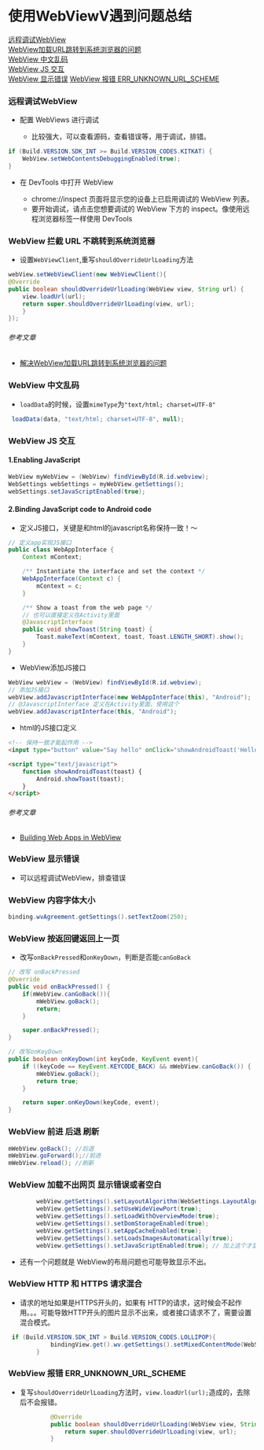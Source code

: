 使用WebViewV遇到问题总结
================

[远程调试WebView](Webview/使用WebView遇到问题总结.md#远程调试webview)  
[WebView加载URL跳转到系统浏览器的问题](Webview/使用WebView遇到问题总结.md#webview加载url跳转到系统浏览器的问题)  
[WebView 中文乱码](Webview/使用WebView遇到问题总结.md#webview-中文乱码)  
[WebView JS 交互](Webview/使用WebView遇到问题总结.md#webview-js-交互)  
[WebView 显示错误](Webview/使用WebView遇到问题总结.md#webview-显示错误)
[WebView 报错 ERR_UNKNOWN_URL_SCHEME](WebView-报错-ERR_UNKNOWN_URL_SCHEME)

### 远程调试WebView

- 配置 WebViews 进行调试

  - 比较强大，可以查看源码，查看错误等，用于调试，排错。

```java
if (Build.VERSION.SDK_INT >= Build.VERSION_CODES.KITKAT) {
    WebView.setWebContentsDebuggingEnabled(true);
}
```

- 在 DevTools 中打开 WebView

  - chrome://inspect 页面将显示您的设备上已启用调试的 WebView 列表。  
  - 要开始调试，请点击您想要调试的 WebView 下方的 inspect。像使用远程浏览器标签一样使用 DevTools

### WebView 拦截 URL 不跳转到系统浏览器

- 设置`WebViewClient`,重写`shouldOverrideUrlLoading`方法
``` java
webView.setWebViewClient(new WebViewClient(){
@Override
public boolean shouldOverrideUrlLoading(WebView view, String url) {
    view.loadUrl(url);
    return super.shouldOverrideUrlLoading(view, url);
    }
});
```

###### 参考文章
- [解决WebView加载URL跳转到系统浏览器的问题](https://blog.csdn.net/yy1300326388/article/details/43965493)


### WebView 中文乱码

- `loadData`的时候，设置`mimeType`为`"text/html; charset=UTF-8"`

```java
 loadData(data, "text/html; charset=UTF-8", null);
```

### WebView JS 交互

#### 1.Enabling JavaScript

```java
WebView myWebView = (WebView) findViewById(R.id.webview);
WebSettings webSettings = myWebView.getSettings();
webSettings.setJavaScriptEnabled(true);
```

#### 2.Binding JavaScript code to Android code

- 定义JS接口，关键是和html的javascript名称保持一致！～

```java
// 定义app实现JS接口
public class WebAppInterface {
    Context mContext;

    /** Instantiate the interface and set the context */
    WebAppInterface(Context c) {
        mContext = c;
    }

    /** Show a toast from the web page */
    // 也可以直接定义在Activity里面
    @JavascriptInterface
    public void showToast(String toast) {
        Toast.makeText(mContext, toast, Toast.LENGTH_SHORT).show();
    }
}
```

- WebView添加JS接口

```java
WebView webView = (WebView) findViewById(R.id.webview);
// 添加JS接口
webView.addJavascriptInterface(new WebAppInterface(this), "Android");
// @JavascriptInterface 定义在Activity里面，使用这个
webView.addJavascriptInterface(this, "Android");
```

- html的JS接口定义

```html
<!-- 保持一致才能起作用 -->
<input type="button" value="Say hello" onClick="showAndroidToast('Hello Android!')" />

<script type="text/javascript">
    function showAndroidToast(toast) {
        Android.showToast(toast);
    }
</script>
```

###### 参考文章

- [Building Web Apps in WebView](https://developer.android.com/guide/webapps/webview)

### WebView 显示错误

- 可以远程调试WebView，排查错误

### WebView 内容字体大小

```java
binding.wvAgreement.getSettings().setTextZoom(250);
```

### WebView 按返回键返回上一页

- 改写`onBackPressed`和`onKeyDown`，判断是否能`canGoBack`

```java
// 改写 onBackPressed
@Override
public void onBackPressed() {
    if(mWebView.canGoBack()){
        mWebView.goBack();
        return;
    }

    super.onBackPressed();
}

// 改写onKeyDown
public boolean onKeyDown(int keyCode, KeyEvent event){
    if ((keyCode == KeyEvent.KEYCODE_BACK) && mWebView.canGoBack()) {
        mWebView.goBack();
        return true;
    }

    return super.onKeyDown(keyCode, event);
}
```

### WebView 前进 后退 刷新

```java
mWebView.goBack(); //后退
mWebView.goForward();//前进
mWebView.reload(); //刷新
```

### WebView 加载不出网页 显示错误或者空白

```java
        webView.getSettings().setLayoutAlgorithm(WebSettings.LayoutAlgorithm.SINGLE_COLUMN);
        webView.getSettings().setUseWideViewPort(true);
        webView.getSettings().setLoadWithOverviewMode(true);
        webView.getSettings().setDomStorageEnabled(true);
        webView.getSettings().setAppCacheEnabled(true);
        webView.getSettings().setLoadsImagesAutomatically(true);
        webView.getSettings().setJavaScriptEnabled(true); // 加上这个才显示正确
```

- 还有一个问题就是 WebView的布局问题也可能导致显示不出。

### WebView HTTP 和 HTTPS 请求混合

- 请求的地址如果是HTTPS开头的，如果有 HTTP的请求，这时候会不起作用。。。可能导致HTTP开头的图片显示不出来，或者接口请求不了，需要设置混合模式。
```java
 if (Build.VERSION.SDK_INT > Build.VERSION_CODES.LOLLIPOP){
            bindingView.get().wv.getSettings().setMixedContentMode(WebSettings.MIXED_CONTENT_ALWAYS_ALLOW);
        }
```

### WebView 报错 ERR_UNKNOWN_URL_SCHEME

- 复写`shouldOverrideUrlLoading`方法时，`view.loadUrl(url);`造成的，去除后不会报错。
```java
            @Override
            public boolean shouldOverrideUrlLoading(WebView view, String url) {
                return super.shouldOverrideUrlLoading(view, url);
            }
```